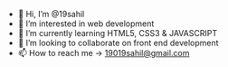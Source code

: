 - 👋 Hi, I’m @19sahil
- 👀 I’m interested in web development
- 🌱 I’m currently learning HTML5, CSS3 & JAVASCRIPT
- 💞️ I’m looking to collaborate on front end development
- 📫 How to reach me -> 19019sahil@gmail.com

<!---
19sahil/19sahil is a ✨ special ✨ repository because its `README.md` (this file) appears on your GitHub profile.
You can click the Preview link to take a look at your changes.
--->
